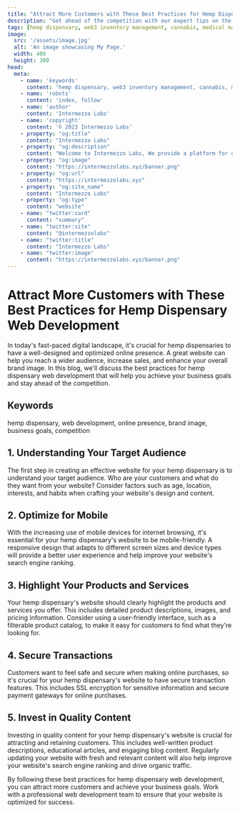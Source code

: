 ```yaml
---
title: "Attract More Customers with These Best Practices for Hemp Dispensary Web Development"
description: "Get ahead of the competition with our expert tips on the best practices for hemp dispensary web development. Find out how to create a website that stands out and drives sales."
tags: [hemp dispensary, web3 inventory management, cannabis, medical marijuana, marijuana, cannabis industry, marijuana dispensary, cannabis products, inventory management software, cannabis sales, dispensary management, inventory tracking, marijuana inventory management, hemp inventory management, medical marijuana dispensary, cannabis business, web3 technology, cannabis management, inventory control, cannabis supply chain, dispensary technology]
image:
  src: '/assets/image.jpg'
  alt: 'An image showcasing My Page.'
  width: 400
  height: 300
head:
  meta:
    - name: 'keywords'
      content: 'hemp dispensary, web3 inventory management, cannabis, medical marijuana, marijuana, cannabis industry, marijuana dispensary, cannabis products, inventory management software, cannabis sales, dispensary management, inventory tracking, marijuana inventory management, hemp inventory management, medical marijuana dispensary, cannabis business, web3 technology, cannabis management, inventory control, cannabis supply chain, dispensary technology'
    - name: 'robots'
      content: 'index, follow'
    - name: 'author'
      content: 'Intermezzo Labs'
    - name: 'copyright'
      content: '© 2023 Intermezzo Labs'
    - property: "og:title"
      content: "Intermezzo Labs"
    - property: "og:description"
      content: "Welcome to Intermezzo Labs, We provide a platform for users to create, manage and trade digital assets. These platforms can be used for a variety of purposes, such as gaming, collectibles, and e-commerce. Intermezzo Labs is for anyone who wants to leverage blockchain technology."
    - property: "og:image"
      content: "https://intermezzolabs.xyz/banner.png"
    - property: "og:url"
      content: "https://intermezzolabs.xyz"
    - property: "og:site_name"
      content: "Intermezzo Labs"
    - property: "og:type"
      content: "website"
    - name: "twitter:card"
      content: "summary"
    - name: "twitter:site"
      content: "@intermezzolabs"
    - name: "twitter:title"
      content: "Intermezzo Labs"
    - name: "twitter:image"
      content: "https://intermezzolabs.xyz/banner.png"
---
```


# Attract More Customers with These Best Practices for Hemp Dispensary Web Development

In today's fast-paced digital landscape, it's crucial for hemp dispensaries to have a well-designed and optimized online presence. A great website can help you reach a wider audience, increase sales, and enhance your overall brand image. In this blog, we'll discuss the best practices for hemp dispensary web development that will help you achieve your business goals and stay ahead of the competition.

## Keywords
hemp dispensary, web development, online presence, brand image, business goals, competition

## 1. Understanding Your Target Audience
The first step in creating an effective website for your hemp dispensary is to understand your target audience. Who are your customers and what do they want from your website? Consider factors such as age, location, interests, and habits when crafting your website's design and content.

## 2. Optimize for Mobile
With the increasing use of mobile devices for internet browsing, it's essential for your hemp dispensary's website to be mobile-friendly. A responsive design that adapts to different screen sizes and device types will provide a better user experience and help improve your website's search engine ranking.

## 3. Highlight Your Products and Services
Your hemp dispensary's website should clearly highlight the products and services you offer. This includes detailed product descriptions, images, and pricing information. Consider using a user-friendly interface, such as a filterable product catalog, to make it easy for customers to find what they're looking for.

## 4. Secure Transactions
Customers want to feel safe and secure when making online purchases, so it's crucial for your hemp dispensary's website to have secure transaction features. This includes SSL encryption for sensitive information and secure payment gateways for online purchases.

## 5. Invest in Quality Content
Investing in quality content for your hemp dispensary's website is crucial for attracting and retaining customers. This includes well-written product descriptions, educational articles, and engaging blog content. Regularly updating your website with fresh and relevant content will also help improve your website's search engine ranking and drive organic traffic.

By following these best practices for hemp dispensary web development, you can attract more customers and achieve your business goals. Work with a professional web development team to ensure that your website is optimized for success.
